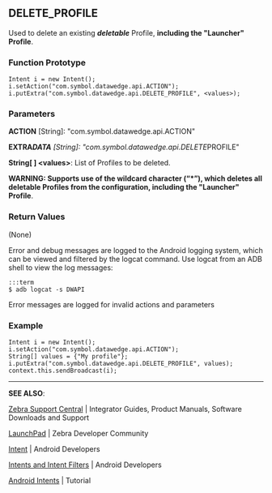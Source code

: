 <h2 id="delete_profile">DELETE_PROFILE</h2>
<p>Used to delete an existing <em><strong>deletable</strong></em> Profile, <strong>including the "Launcher" Profile</strong>.  </p>
<h3 id="functionprototype">Function Prototype</h3>
<pre><code>Intent i = new Intent();
i.setAction("com.symbol.datawedge.api.ACTION");
i.putExtra("com.symbol.datawedge.api.DELETE_PROFILE", &lt;values&gt;);
</code></pre>
<h3 id="parameters">Parameters</h3>
<p><strong>ACTION</strong> [String]: "com.symbol.datawedge.api.ACTION"</p>
<p><strong>EXTRA<em>DATA</strong> [String]: "com.symbol.datawedge.api.DELETE</em>PROFILE"</p>
<p><strong>String[ ] &lt;values&gt;</strong>: List of Profiles to be deleted. </p>
<p><strong>WARNING: Supports use of the wildcard character (“*”), which deletes all deletable Profiles from the configuration, including the "Launcher" Profile</strong>.</p>
<h3 id="returnvalues">Return Values</h3>
<p>(None)</p>
<p>Error and debug messages are logged to the Android logging system, which can be viewed and filtered by the logcat command. Use logcat from an ADB shell to view the log messages:</p>
<pre><code>:::term
$ adb logcat -s DWAPI
</code></pre>
<p>Error messages are logged for invalid actions and parameters</p>
<h3 id="example">Example</h3>
<pre><code>Intent i = new Intent();
i.setAction("com.symbol.datawedge.api.ACTION");
String[] values = {"My profile"};
i.putExtra("com.symbol.datawedge.api.DELETE_PROFILE", values);
context.this.sendBroadcast(i);
</code></pre>
<hr />
<p><strong>SEE ALSO</strong>:</p>
<p><a href="https://www.zebra.com/us/en/support-downloads.html">Zebra Support Central</a> | Integrator Guides, Product Manuals, Software Downloads and Support</p>
<p><a href="https://developer.zebra.com/welcome">LaunchPad</a> | Zebra Developer Community</p>
<p><a href="https://developer.android.com/reference/android/content/Intent.html">Intent</a> | Android Developers</p>
<p><a href="http://developer.android.com/guide/components/intents-filters.html">Intents and Intent Filters</a> | Android Developers</p>
<p><a href="http://www.vogella.com/tutorials/AndroidIntent/article.html">Android Intents</a> | Tutorial</p>